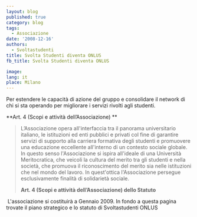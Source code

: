 ```yaml
---
layout: blog
published: true
category: blog
tags:
  - Associazione
date: '2008-12-16'
authors:
  - Svoltastudenti
title: Svolta Studenti diventa ONLUS
fb_title: Svolta Studenti diventa ONLUS

image: 
lang: it
place: Milano
---
```


Per estendere le capacità di azione del gruppo e consolidare il network di chi si sta operando per migliorare i servizi rivolti agli studenti.

**Art. 4 (Scopi e attività dell’Associazione) **

> L’Associazione opera all'interfaccia tra il panorama universitario italiano, le istituzioni ed enti pubblici e privati col fine di garantire servizi di supporto alla carriera formativa degli studenti e promuovere una educazione eccellente all'interno di un contesto sociale globale. In questo senso l'Associazione si ispira all'ideale di una Università Meritocratica, che veicoli la cultura del merito tra gli studenti e nella società, che promuova il riconoscimento del merito sia nelle istituzioni che nel mondo del lavoro. In quest'ottica l'Associazione persegue esclusivamente finalità di solidarietà sociale.
> 
> **Art. 4 (Scopi e attività dell’Associazione) dello Statuto**

 L'associazione si costituirà a Gennaio 2009. In fondo a questa pagina trovate il piano strategico e lo statuto di Svoltastudenti ONLUS
